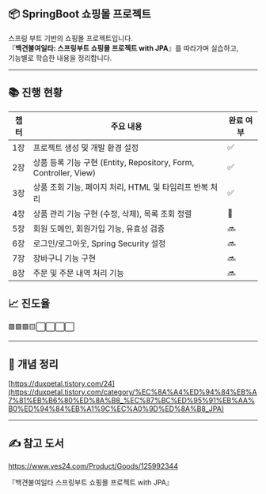 ## 📦 SpringBoot 쇼핑몰 프로젝트

스프링 부트 기반의 쇼핑몰 프로젝트입니다.  
『**백견불여일타: 스프링부트 쇼핑몰 프로젝트 with JPA**』를 따라가며 실습하고,  
기능별로 학습한 내용을 정리합니다.

---

## 📚 진행 현황

| 챕터 | 주요 내용 | 완료 여부 |
|------|-----------|------------|
| 1장 | 프로젝트 생성 및 개발 환경 설정 | ✅ |
| 2장 | 상품 등록 기능 구현 (Entity, Repository, Form, Controller, View) | ✅ |
| 3장 | 상품 조회 기능, 페이지 처리, HTML 및 타임리프 반복 처리 | ✅ |
| 4장 | 상품 관리 기능 구현 (수정, 삭제), 목록 조회 정렬 | 🔄️ |
| 5장 | 회원 도메인, 회원가입 기능, 유효성 검증 | 🔜 |
| 6장 | 로그인/로그아웃, Spring Security 설정 | 🔜 |
| 7장 | 장바구니 기능 구현 | 🔜 |
| 8장 | 주문 및 주문 내역 처리 기능 | 🔜 |

## 📈 진도율
🟩🟩🟩🟨⬜⬜⬜⬜

---
## 📒 개념 정리

[https://duxpetal.tistory.com/24](https://duxpetal.tistory.com/category/%EC%8A%A4%ED%94%84%EB%A7%81%EB%B6%80%ED%8A%B8_%EC%87%BC%ED%95%91%EB%AA%B0%ED%94%84%EB%A1%9C%EC%A0%9D%ED%8A%B8_JPA)

---

## ✍️ 참고 도서

https://www.yes24.com/Product/Goods/125992344

『백견불여일타 스프링부트 쇼핑몰 프로젝트 with JPA』

